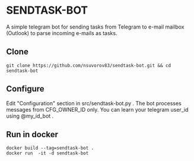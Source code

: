 # SENDTASK-BOT
A simple telegram bot for sending tasks from Telegram to e-mail mailbox (Outlook) to parse incoming e-mails as tasks.

## Clone
```
git clone https://github.com/nsuvorov83/sendtask-bot.git && cd sendtask-bot
```

## Configure
Edit "Configuration" section in src/sendtask-bot.py . The bot processes messages from CFG_OWNER_ID only. You can learn your telegram user_id using @my_id_bot .

## Run in docker
```
docker build --tag=sendtask-bot .
docker run  -it -d sendtask-bot
```